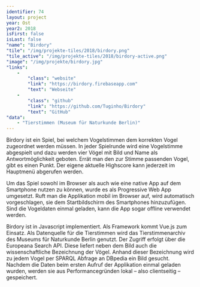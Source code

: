 ```yaml
---
identifier: 74
layout: project
year: Ost
year2: 2018
isFirst: false
isLast: false
"name": "Birdory"
"tile": "/img/projekte-tiles/2018/birdory.png"
"tile_active": "/img/projekte-tiles/2018/birdory-active.png"
"image": "/img/projekte/birdory.jpg"
"links":
    -
        "class": "website"
        "link": "https://birdory.firebaseapp.com"
        "text": "Webseite"
    -
        "class": "github"
        "link": "https://github.com/Tuginho/Birdory"
        "text": "GitHub"
"data":
    - "Tierstimmen (Museum für Naturkunde Berlin)"
---
```

Birdory ist ein Spiel, bei welchem Vogelstimmen dem korrekten Vogel zugeordnet werden müssen. In jeder Spielrunde wird eine Vogelstimme abgespielt und dazu werden vier Vögel mit Bild und Name als Antwortmöglichkeit geboten. Errät man den zur Stimme passenden Vogel, gibt es einen Punkt. Der eigene aktuelle Highscore kann jederzeit im Hauptmenü abgerufen werden.

Um das Spiel sowohl im Browser als auch wie eine native App auf dem Smartphone nutzen zu können, wurde es als Progressive Web App umgesetzt. Ruft man die Applikation mobil im Browser auf, wird automatisch vorgeschlagen, sie dem Startbildschirm des Smartphones hinzuzufügen. Sind die Vogeldaten einmal geladen, kann die App sogar offline verwendet werden.

Birdory ist in Javascript implementiert. Als Framework kommt Vue.js zum Einsatz. Als Datenquelle für die Tierstimmen wird das Tierstimmenarchiv des Museums für Naturkunde Berlin genutzt. Der Zugriff erfolgt über die Europeana Search API. Diese liefert neben dem Bild auch die wissenschaftliche Bezeichnung der Vögel. Anhand dieser Bezeichnung wird zu jedem Vogel per SPARQL Abfrage an DBpedia ein Bild gesucht. Nachdem die Daten beim ersten Aufruf der Applikation einmal geladen wurden, werden sie aus Performancegründen lokal – also clientseitig – gespeichert.
